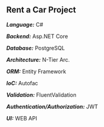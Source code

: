 <h2>Rent a Car Project</h2>
<p><b><i>Language:</i></b> C#</p>
<p><b><i>Backend:</i></b> Asp.NET Core</p>
<p><b><i>Database:</i></b> PostgreSQL</p>
<p><b><i>Architecture:</i></b> N-Tier Arc.</p>
<p><b><i>ORM:</i></b> Entity Framework</p>
<p><b><i>IoC:</i></b> Autofac</p>
<p><b><i>Validation:</i></b> FluentValidation</p>
<p><b><i>Authentication/Authorization:</i></b> JWT</p>
<p><b><i>UI:</i></b> WEB API</p>
